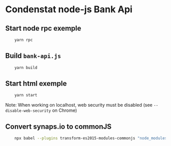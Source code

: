 # Condenstat node-js Bank Api

## Start node rpc exemple

```bash
    yarn rpc
```

## Build `bank-api.js`

```bash
    yarn build
```

## Start html exemple

```bash
    yarn start
```

Note: When working on localhost, web security must be disabled (see `--disable-web-security` on Chrome)


## Convert synaps.io to commonJS

```bash
	npx babel --plugins transform-es2015-modules-commonjs "node_modules/@synaps-id/synaps-js/index.js" > src/synaps/synaps.js 
```
